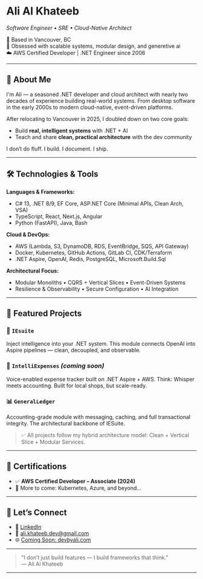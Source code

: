 # Ali Al Khateeb  
*Software Engineer • SRE • Cloud-Native Architect*

📍 Based in Vancouver, BC  
🧠 Obsessed with scalable systems, modular design, and generetive ai  
☁️ AWS Certified Developer | .NET Engineer since 2006

---

## 👋 About Me

I'm Ali — a seasoned .NET developer and cloud architect with nearly two decades of experience building real-world systems. From desktop software in the early 2000s to modern cloud-native, event-driven platforms.

After relocating to Vancouver in 2025, I doubled down on two core goals:
- Build **real, intelligent systems** with .NET + AI
- Teach and share **clean, practical architecture** with the dev community

I don’t do fluff. I build. I document. I ship.

---

## 🛠️ Technologies & Tools

**Languages & Frameworks:**  
- C# 13, .NET 8/9, EF Core, ASP.NET Core (Minimal APIs, Clean Arch, VSA)  
- TypeScript, React, Next.js, Angular  
- Python (FastAPI), Java, Bash

**Cloud & DevOps:**  
- AWS (Lambda, S3, DynamoDB, RDS, EventBridge, SQS, API Gateway)  
- Docker, Kubernetes, GitHub Actions, GitLab CI, CDK/Terraform  
- .NET Aspire, OpenAI, Redis, PostgreSQL, Microsoft.Build.Sql

**Architectural Focus:**  
- Modular Monoliths • CQRS + Vertical Slices • Event-Driven Systems  
- Resilience & Observability • Secure Configuration • AI Integration

---

## 🔧 Featured Projects

### 🧠 `IEsuite`  
Inject intelligence into your .NET system. This module connects OpenAI into Aspire pipelines — clean, decoupled, and observable.

### 🧾 `IntelliExpenses` *(coming soon)*  
Voice-enabled expense tracker built on .NET Aspire + AWS. Think: Whisper meets accounting. Built for local shops, but scale-ready.

### 📊 `GeneralLedger`  
Accounting-grade module with messaging, caching, and full transactional integrity. The architectural backbone of IESuite.

> ✅ All projects follow my hybrid architecture model: Clean + Vertical Slice + Modular Services.

---

## 📜 Certifications

- ✅ **AWS Certified Developer – Associate (2024)**  
- 🎯 More to come: Kubernetes, Azure, and beyond...

---

## 🔗 Let’s Connect

- 🔗 [LinkedIn](https://www.linkedin.com/in/devbyali)
- 📧 ali.khateeb.dev@gmail.com
- 🌐 [Coming Soon: devbyali.com](https://github.com/devbyali)

---

> "I don’t just build features — I build frameworks that think."  
> — Ali Al Khateeb

---

